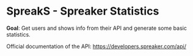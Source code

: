 # SpreakS - Spreaker Statistics

__Goal__: Get users and shows info from their API and generate some basic statistics.

Official documentation of the API: <https://developers.spreaker.com/api/>